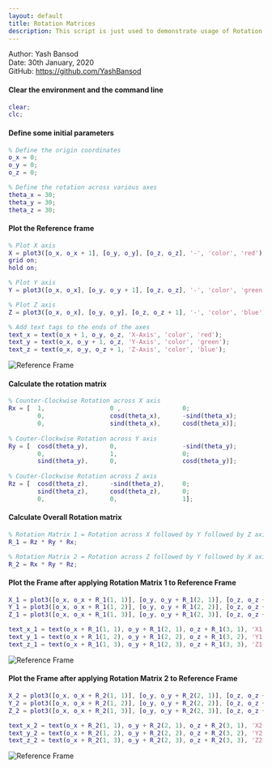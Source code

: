 ```yaml
---
layout: default
title: Rotation Matrices
description: This script is just used to demonstrate usage of Rotation Matrices in Robotics.  
---
```


Author: Yash Bansod  
Date: 30th January, 2020  
GitHub: https://github.com/YashBansod  



#### Clear the environment and the command line

```matlab
clear;
clc;
```



#### Define some initial parameters

```matlab
% Define the origin coordinates
o_x = 0;
o_y = 0;
o_z = 0;

% Define the rotation across various axes
theta_x = 30;
theta_y = 30;
theta_z = 30;
```



#### Plot the Reference frame

```matlab
% Plot X axis
X = plot3([o_x, o_x + 1], [o_y, o_y], [o_z, o_z], '-', 'color', 'red');
grid on;
hold on;

% Plot Y axis
Y = plot3([o_x, o_x], [o_y, o_y + 1], [o_z, o_z], '-', 'color', 'green');

% Plot Z axis
Z = plot3([o_x, o_x], [o_y, o_y], [o_z, o_z + 1], '-', 'color', 'blue');

% Add text tags to the ends of the axes
text_x = text(o_x + 1, o_y, o_z, 'X-Axis', 'color', 'red');
text_y = text(o_x, o_y + 1, o_z, 'Y-Axis', 'color', 'green');
text_z = text(o_x, o_y, o_z + 1, 'Z-Axis', 'color', 'blue');
```

![Reference Frame](./images/rotation_matrices_01.png)



#### Calculate the rotation matrix

```matlab
% Counter-Clockwise Rotation across X axis
Rx = [  1,                  0 ,                 0;
        0,                  cosd(theta_x),      -sind(theta_x);
        0,                  sind(theta_x),      cosd(theta_x)];
    
% Couter-Clockwise Rotation across Y axis
Ry = [  cosd(theta_y),      0,                  -sind(theta_y);
        0,                  1,                  0;           
        sind(theta_y),      0,                  cosd(theta_y)];
    
% Couter-Clockwise Rotation across Z axis
Rz = [  cosd(theta_z),      -sind(theta_z),     0;
        sind(theta_z),      cosd(theta_z),      0;
        0,                  0,                  1];
```



#### Calculate Overall Rotation matrix

```matlab
% Rotation Matrix 1 = Rotation across X followed by Y followed by Z axis
R_1 = Rz * Ry * Rx;

% Rotation Matrix 2 = Rotation across Z followed by Y followed by X axis
R_2 = Rx * Ry * Rz;
```



#### Plot the Frame after applying Rotation Matrix 1 to Reference Frame

```matlab
X_1 = plot3([o_x, o_x + R_1(1, 1)], [o_y, o_y + R_1(2, 1)], [o_z, o_z + R_1(3, 1)], '--', 'color', 'red');
Y_1 = plot3([o_x, o_x + R_1(1, 2)], [o_y, o_y + R_1(2, 2)], [o_z, o_z + R_1(3, 2)], '--', 'color', 'green');
Z_1 = plot3([o_x, o_x + R_1(1, 3)], [o_y, o_y + R_1(2, 3)], [o_z, o_z + R_1(3, 3)], '--', 'color', 'blue');

text_x_1 = text(o_x + R_1(1, 1), o_y + R_1(2, 1), o_z + R_1(3, 1), 'X1-Axis', 'color', 'red');
text_y_1 = text(o_x + R_1(1, 2), o_y + R_1(2, 2), o_z + R_1(3, 2), 'Y1-Axis', 'color', 'green');
text_z_1 = text(o_x + R_1(1, 3), o_y + R_1(2, 3), o_z + R_1(3, 3), 'Z1-Axis', 'color', 'blue');
```

![Reference Frame](./images/rotation_matrices_02.png)

#### Plot the Frame after applying Rotation Matrix 2 to Reference Frame

```matlab
X_2 = plot3([o_x, o_x + R_2(1, 1)], [o_y, o_y + R_2(2, 1)], [o_z, o_z + R_2(3, 1)], '-.', 'color', 'red');
Y_2 = plot3([o_x, o_x + R_2(1, 2)], [o_y, o_y + R_2(2, 2)], [o_z, o_z + R_2(3, 2)], '-.', 'color', 'green');
Z_2 = plot3([o_x, o_x + R_2(1, 3)], [o_y, o_y + R_2(2, 3)], [o_z, o_z + R_2(3, 3)], '-.', 'color', 'blue');

text_x_2 = text(o_x + R_2(1, 1), o_y + R_2(2, 1), o_z + R_2(3, 1), 'X2-Axis', 'color', 'red');
text_y_2 = text(o_x + R_2(1, 2), o_y + R_2(2, 2), o_z + R_2(3, 2), 'Y2-Axis', 'color', 'green');
text_z_2 = text(o_x + R_2(1, 3), o_y + R_2(2, 3), o_z + R_2(3, 3), 'Z2-Axis', 'color', 'blue');
```

![Reference Frame](./images/rotation_matrices_03.png)
